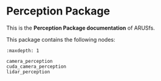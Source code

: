 # Perception Package

This is the **Perception Package documentation** of ARUSfs.

This package contains the following nodes:

```{toctree}
:maxdepth: 1

camera_perception
cuda_camera_perception
lidar_perception
```
